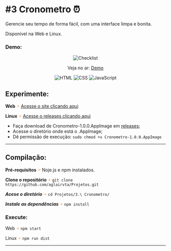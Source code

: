 #  #3 Cronometro  ⏰
<p>Gerencie seu tempo de forma fácil, com uma interface limpa e bonita.</p>

<p> Disponível na Web e Linux.</p>

### Demo:

<p align="center">
  <img src="assets/demo/demo.svg" alt="Checklist"/>
</p>

<p align="center">
 Veja no ar: <a href="https://seucronometro.netlify.app/">Demo</a>
</p>

<p align="center">
  <img src="https://img.shields.io/badge/HTML5-E34F26?style=for-the-badge&logo=html5&logoColor=white" alt="HTML"></a>
  <img src="https://img.shields.io/badge/CSS3-1572B6?style=for-the-badge&logo=css3&logoColor=white" alt="CSS"></a>
  <img src="https://img.shields.io/badge/JavaScript-F7DF1E?style=for-the-badge&logo=javascript&logoColor=black" alt="JavaScript"></a>
</p>

## Experimente:
**Web** <svg xmlns="http://www.w3.org/2000/svg" width="10" height="10" viewBox="0 0 24 24" fill="none" stroke="#ff6600" stroke-width="2" stroke-linecap="round" stroke-linejoin="round"><path d="M5 12h13M12 5l7 7-7 7"/></svg> [Acesse o site clicando aqui](https://seucronometro.netlify.app/)

**Linux** <svg xmlns="http://www.w3.org/2000/svg" width="10" height="10" viewBox="0 0 24 24" fill="none" stroke="#ff6600" stroke-width="2" stroke-linecap="round" stroke-linejoin="round"><path d="M5 12h13M12 5l7 7-7 7"/></svg> [Acesse o releases clicando aqui](https://github.com/aglairvta/Projetos/releases/tag/Cronometro)
- Faça download de Cronometro-1.0.0.AppImage em [releases](https://github.com/aglairvta/Projetos/releases/tag/Cronometro);
- Acesse o diretório onde está o .AppImage;
- Dê permissão de execução: ```sudo chmod +x Cronometro-1.0.0.AppImage ```
<hr>

## Compilação:

**Pré-requisitos** <svg xmlns="http://www.w3.org/2000/svg" width="10" height="10" viewBox="0 0 24 24" fill="none" stroke="#ff6600" stroke-width="2" stroke-linecap="round" stroke-linejoin="round"><path d="M5 12h13M12 5l7 7-7 7"/></svg> Noje.js e npm instalados.

**Clone o repositório** <svg xmlns="http://www.w3.org/2000/svg" width="10" height="10" viewBox="0 0 24 24" fill="none" stroke="#ff6600" stroke-width="2" stroke-linecap="round" stroke-linejoin="round"><path d="M5 12h13M12 5l7 7-7 7"/></svg> ```git clone https://github.com/aglairvta/Projetos.git``` 

***Acese o diretório*** <svg xmlns="http://www.w3.org/2000/svg" width="10" height="10" viewBox="0 0 24 24" fill="none" stroke="#ff6600" stroke-width="2" stroke-linecap="round" stroke-linejoin="round"><path d="M5 12h13M12 5l7 7-7 7"/></svg> ```cd Projetos/3.\ Cronometro/```

***Instale as dependências*** <svg xmlns="http://www.w3.org/2000/svg" width="10" height="10" viewBox="0 0 24 24" fill="none" stroke="#ff6600" stroke-width="2" stroke-linecap="round" stroke-linejoin="round"><path d="M5 12h13M12 5l7 7-7 7"/></svg> ```npm install```

### Execute:

Web <svg xmlns="http://www.w3.org/2000/svg" width="10" height="10" viewBox="0 0 24 24" fill="none" stroke="#ff6600" stroke-width="2" stroke-linecap="round" stroke-linejoin="round"><path d="M5 12h13M12 5l7 7-7 7"/></svg> ```npm start```

Linux <svg xmlns="http://www.w3.org/2000/svg" width="10" height="10" viewBox="0 0 24 24" fill="none" stroke="#ff6600" stroke-width="2" stroke-linecap="round" stroke-linejoin="round"><path d="M5 12h13M12 5l7 7-7 7"/></svg> ```npm run dist```
<hr>